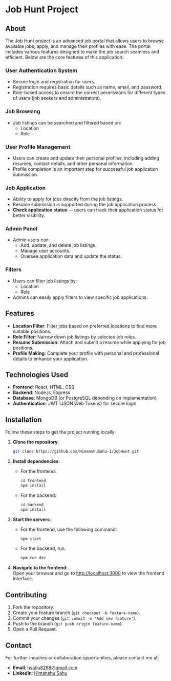  # Job Hunt Project

## About
The Job Hunt project is an advanced job portal that allows users to browse available jobs, apply, and manage their profiles with ease. The portal includes various features designed to make the job search seamless and efficient. Below are the core features of this application:

### User Authentication System
- Secure login and registration for users.
- Registration requires basic details such as name, email, and password.
- Role-based access to ensure the correct permissions for different types of users (job seekers and administrators).

### Job Browsing
- Job listings can be searched and filtered based on:
  - Location
  - Role
  

### User Profile Management
- Users can create and update their personal profiles, including adding resumes, contact details, and other personal information.
- Profile completion is an important step for successful job application submission.

### Job Application
- Ability to apply for jobs directly from the job listings.
- Resume submission is supported during the job application process.
- **Check application status** — users can track their application status for better visibility.

### Admin Panel
- Admin users can:
  - Add, update, and delete job listings.
  - Manage user accounts.
  - Oversee application data and update the status.

### Filters
- Users can filter job listings by:
  - Location
  - Role
- Admins can easily apply filters to view specific job applications.

## Features
- **Location Filter**: Filter jobs based on preferred locations to find more suitable positions.
- **Role Filter**: Narrow down job listings by selected job roles.
- **Resume Submission**: Attach and submit a resume while applying for job positions.
- **Profile Making**: Complete your profile with personal and professional details to enhance your application.

## Technologies Used
- **Frontend**: React, HTML, CSS
- **Backend**: Node.js, Express
- **Database**: MongoDB (or PostgreSQL depending on implementation)
- **Authentication**: JWT (JSON Web Tokens) for secure login

## Installation
Follow these steps to get the project running locally:

1. **Clone the repository**:
    ```bash
    git clone https://github.com/HimanshuSahu-1/JobHunt.git
    ```

2. **Install dependencies**:
    - For the frontend:
      ```bash
      cd frontend
      npm install
      ```

    - For the backend:
      ```bash
      cd backend
      npm install
      ```

3. **Start the servers**:
    - For the frontend, use the following command:
      ```bash
      npm start
      ```

    - For the backend, run:
      ```bash
      npm run dev
      ```

4. **Navigate to the frontend**:  
    Open your browser and go to [http://localhost:3000](http://localhost:5173) to view the frontend interface.

## Contributing
1. Fork the repository.
2. Create your feature branch (`git checkout -b feature-name`).
3. Commit your changes (`git commit -m 'Add new feature'`).
4. Push to the branch (`git push origin feature-name`).
5. Open a Pull Request.

## Contact
For further inquiries or collaboration opportunities, please contact me at:
- **Email**: [hsahu8268@gmail.com](mailto:hsahu8268@gmail.com)
- **LinkedIn**: [Himanshu Sahu](https://www.linkedin.com/in/himanshu-sahu-/)
